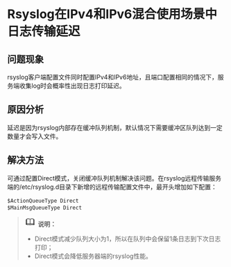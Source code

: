 # Rsyslog在IPv4和IPv6混合使用场景中日志传输延迟<a name="ZH-CN_TOPIC_0183013296"></a>

## 问题现象<a name="zh-cn_topic_0161841804_zh-cn_topic_0160738402_section93998313484"></a>

rsyslog客户端配置文件同时配置IPv4和IPv6地址，且端口配置相同的情况下，服务端收集log时会概率性出现日志打印延迟。

## 原因分析<a name="zh-cn_topic_0161841804_zh-cn_topic_0160738402_section86497483482"></a>

延迟是因为rsyslog内部存在缓冲队列机制，默认情况下需要缓冲区队列达到一定数量才会写入文件。

## 解决方法<a name="zh-cn_topic_0161841804_zh-cn_topic_0160738402_section10162105924812"></a>

可通过配置Direct模式，关闭缓冲队列机制解决该问题。在rsyslog远程传输服务端的/etc/rsyslog.d目录下新增的远程传输配置文件中，最开头增加如下配置：

```
$ActionQueueType Direct
$MainMsgQueueType Direct
```

>![](public_sys-resources/icon-note.gif) **说明：**   
>-   Direct模式减少队列大小为1，所以在队列中会保留1条日志到下次日志打印；  
>-   Direct模式会降低服务器端的rsyslog性能。  

